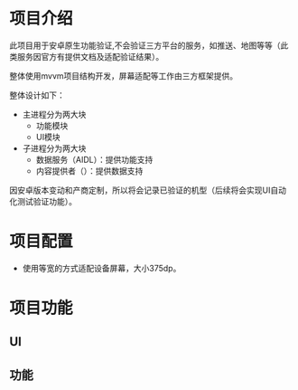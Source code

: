 # 项目介绍
此项目用于安卓原生功能验证,不会验证三方平台的服务，如推送、地图等等（此类服务因官方有提供文档及适配验证结果）。

整体使用mvvm项目结构开发，屏幕适配等工作由三方框架提供。

整体设计如下：
- 主进程分为两大块
  - 功能模块
  - UI模块
- 子进程分为两大块
  - 数据服务（AIDL）：提供功能支持
  - 内容提供者（）：提供数据支持



因安卓版本变动和产商定制，所以将会记录已验证的机型（后续将会实现UI自动化测试验证功能）。



# 项目配置

- 使用等宽的方式适配设备屏幕，大小375dp。



# 项目功能

## UI







## 功能






